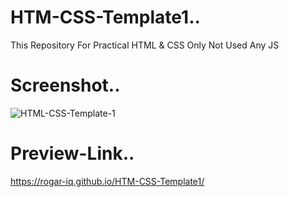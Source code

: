 # HTM-CSS-Template1..
This Repository For Practical HTML &amp; CSS Only Not Used Any JS

# Screenshot..
![HTML-CSS-Template-1](https://user-images.githubusercontent.com/67934444/138535326-1cde3df4-b43c-4ac7-8b5b-3eca089d883c.png)

# Preview-Link..
https://rogar-iq.github.io/HTM-CSS-Template1/
